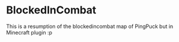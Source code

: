 # BlockedInCombat
This is a resumption of the blockedincombat map of PingPuck but in Minecraft plugin :p
